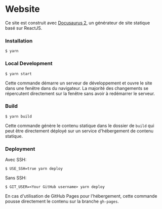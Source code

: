 # Website

Ce site est construit avec [Docusaurus 2](https://docusaurus.io/), un générateur de site statique basé sur ReactJS.

### Installation

```
$ yarn
```

### Local Development

```
$ yarn start
```

Cette commande démarre un serveur de développement et ouvre le site dans une fenêtre dans du navigateur. La majorité des changements se répercutent directement sur la fenêtre sans avoir à redémarrer le serveur.

### Build

```
$ yarn build
```

Cette commande génère le contenu statique dans le dossier de `build` qui peut être directement déployé sur un service d'hébergement de contenu statique.

### Deployment

Avec SSH:

```
$ USE_SSH=true yarn deploy
```

Sans SSH:

```
$ GIT_USER=<Your GitHub username> yarn deploy
```

En cas d'utilisation de GitHub Pages pour l'hébergement, cette commande pousse directement le contenu sur la branche `gh-pages`.
